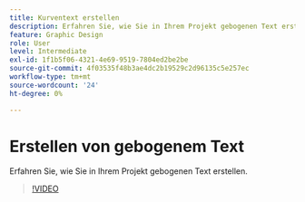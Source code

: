 ```yaml
---
title: Kurventext erstellen
description: Erfahren Sie, wie Sie in Ihrem Projekt gebogenen Text erstellen.
feature: Graphic Design
role: User
level: Intermediate
exl-id: 1f1b5f06-4321-4e69-9519-7804ed2be2be
source-git-commit: 4f03535f48b3ae4dc2b19529c2d96135c5e257ec
workflow-type: tm+mt
source-wordcount: '24'
ht-degree: 0%

---
```


# Erstellen von gebogenem Text

Erfahren Sie, wie Sie in Ihrem Projekt gebogenen Text erstellen.

>[!VIDEO](https://video.tv.adobe.com/v/3420224?quality=12&learn=on&hidetitle=true)
